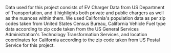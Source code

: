 Data used for this project consists of EV Charger Data from US Department of Transportation, and it highlights both private and public chargers as well as the nuances within them.
We used California's population data as per zip codes taken from United States Census Bureau, California Vehicle Fuel type data according to zip code taken from the US General Services Administration's Technology Transformation Services, and location coordinates for California according to the zip code taken from US Postal Service for this project.
